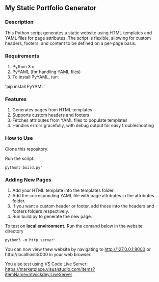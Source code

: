 ## My Static Portfolio Generator

### Description

This Python script generates a static website using HTML templates and YAML files for page attributes. The script is flexible, allowing for custom headers, footers, and content to be defined on a per-page basis.

### Requirements

1. Python 3.x
2. PyYAML (for handling YAML files)
3. To install PyYAML, run:


'pip install PyYAML'

### Features

1. Generates pages from HTML templates
2. Supports custom headers and footers
3. Fetches attributes from YAML files to populate templates
4. Handles errors gracefully, with debug output for easy troubleshooting

### How to Use

Clone this repository:

Run the script:
~~~
python3 build.py'
~~~

### Adding New Pages
1. Add your HTML template into the templates folder.
2. Add the corresponding YAML file with page attributes in the attributes folder.
3. If you want a custom header or footer, add those into the headers and footers folders respectively.
4. Run build.py to generate the new page.


To test on **local environment.**
Run the comand below in the website directory
~~~
python3 -m http.server'
~~~

You can now view thew website by navigating to http://127.0.0.1:8000 or http://localhost:8000 in your web browser.

You also test using VS Code Live Server: https://marketplace.visualstudio.com/items?itemName=ritwickdey.LiveServer
